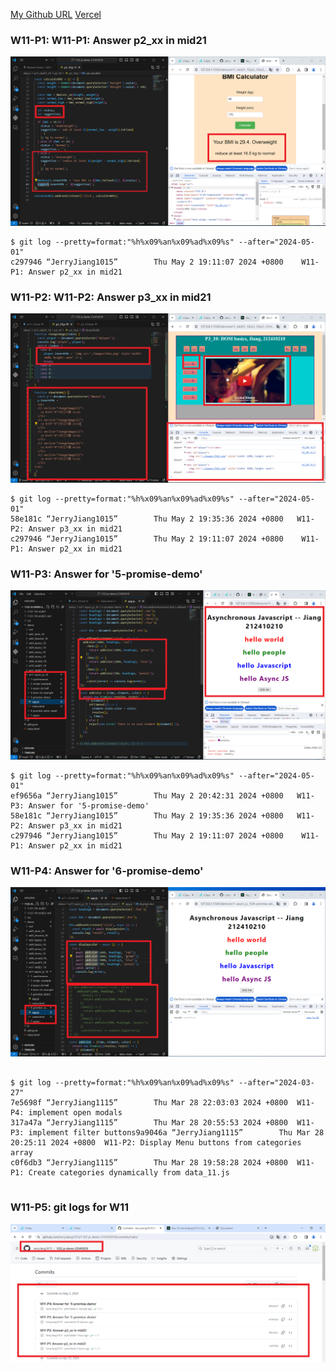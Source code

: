 [My Github URL](https://github.com/JerryJiang1115/1122-js-demo-212411211)
[Vercel](https://1122-js-demo-212411211.vercel.app/#)

### W11-P1: W11-P1: Answer p2_xx in mid21

![](w11-p1.png)

```
$ git log --pretty=format:"%h%x09%an%x09%ad%x09%s" --after="2024-05-01"
c297946 “JerryJiang1015”        Thu May 2 19:11:07 2024 +0800    W11-P1: Answer p2_xx in mid21
```

### W11-P2: W11-P2: Answer p3_xx in mid21

![](w11-p2.png)

```
$ git log --pretty=format:"%h%x09%an%x09%ad%x09%s" --after="2024-05-01"
58e181c “JerryJiang1015”        Thu May 2 19:35:36 2024 +0800   W11-P2: Answer p3_xx in mid21
c297946 “JerryJiang1015”        Thu May 2 19:11:07 2024 +0800    W11-P1: Answer p2_xx in mid21

```

### W11-P3: Answer for '5-promise-demo'

![](w11-p3.png)

```
$ git log --pretty=format:"%h%x09%an%x09%ad%x09%s" --after="2024-05-01"
ef9656a “JerryJiang1015”        Thu May 2 20:42:31 2024 +0800   W11-P3: Answer for '5-promise-demo'
58e181c “JerryJiang1015”        Thu May 2 19:35:36 2024 +0800   W11-P2: Answer p3_xx in mid21
c297946 “JerryJiang1015”        Thu May 2 19:11:07 2024 +0800    W11-P1: Answer p2_xx in mid21

```

### W11-P4: Answer for '6-promise-demo'

![](w11-p4.png)

```

$ git log --pretty=format:"%h%x09%an%x09%ad%x09%s" --after="2024-03-27"
7e5698f “JerryJiang1115”        Thu Mar 28 22:03:03 2024 +0800  W11-P4: implement open modals
317a47a “JerryJiang1115”        Thu Mar 28 20:55:53 2024 +0800  W11-P3: implement filter buttons9a9046a “JerryJiang1115”        Thu Mar 28 20:25:11 2024 +0800  W11-P2: Display Menu buttons from categories array
c0f6db3 “JerryJiang1115”        Thu Mar 28 19:58:28 2024 +0800  W11-P1: Create categories dynamically from data_11.js


```

### W11-P5: git logs for W11

![](w11-p5.png)

```

```
